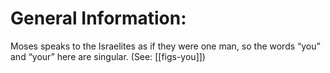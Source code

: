 # General Information:

Moses speaks to the Israelites as if they were one man, so the words “you” and “your” here are singular. (See: [[figs-you]])